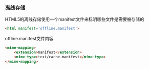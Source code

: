 ### 离线存储
HTML5的离线存储使用一个manifest文件来标明哪些文件是需要被存储的
```html
<html manifest='offline.manifest'>
```

offline.manifest文件内容
```html
<mime-mapping>
    <extension>manifest</extension>
    <mime-type>text/cache-manifest</mime-type>
</mime-mapping>
```  